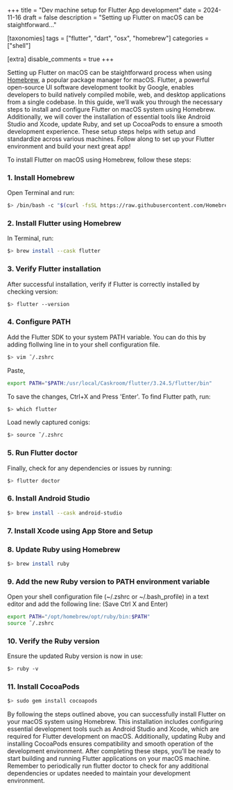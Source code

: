 +++
title = "Dev machine setup for Flutter App development"
date = 2024-11-16
draft = false
description = "Setting up Flutter on macOS can be staightforward..."

[taxonomies]
tags = ["flutter", "dart", "osx", "homebrew"]
categories = ["shell"]

[extra]
disable_comments = true
+++

Setting up Flutter on macOS can be staightforward process when using [Homebrew](https://brew.sh/), a popular package manager for macOS. Flutter, a powerful open-source UI software development toolkit by Google, enables developers to build natively compiled mobile, web, and desktop applications from a single codebase. In this guide, we’ll walk you through the necessary steps to install and configure Flutter on macOS system using Homebrew. Additionally, we will cover the installation of essential tools like Android Studio and Xcode, update Ruby, and set up CocoaPods to ensure a smooth development experience. These setup steps helps with setup and standardize across various machines. Follow along to set up your Flutter environment and build your next great app!

To install Flutter on macOS using Homebrew, follow these steps:
### 1. Install Homebrew
Open Terminal and run:
```bash
$> /bin/bash -c "$(curl -fsSL https://raw.githubusercontent.com/Homebrew/install/HEAD/install.sh)"
```
### 2. Install Flutter using Homebrew
In Terminal, run:
```bash
$> brew install --cask flutter
```
### 3. Verify Flutter installation
After successful installation, verify if Flutter is correctly installed by checking version:
```bash
$> flutter --version
```
### 4. Configure PATH
Add the Flutter SDK to your system PATH variable. You can do this by adding flollwing line in to your shell configuration file.
```bash
$> vim ˜/.zshrc
```
Paste,
```bash
export PATH="$PATH:/usr/local/Caskroom/flutter/3.24.5/flutter/bin"
```
To save the changes, Ctrl+X and Press 'Enter'.
To find Flutter path, run:
```bash
$> which flutter
```
Load newly captured conigs:
```bash
$> source ˜/.zshrc
```
### 5. Run Flutter doctor
Finally, check for any dependencies or issues by running:
```bash
$> flutter doctor
```
### 6. Install Android Studio
```bash
$> brew install --cask android-studio
```
### 7. Install Xcode using App Store and Setup
### 8. Update Ruby using Homebrew
```bash
$> brew install ruby
```
### 9. Add the new Ruby version to PATH environment variable
Open your shell configuration file (~/.zshrc or ~/.bash_profile) in a text editor and add the following line:
(Save Ctrl X and Enter)
```bash
export PATH="/opt/homebrew/opt/ruby/bin:$PATH"
source ˜/.zshrc
```
### 10. Verify the Ruby version
Ensure the updated Ruby version is now in use:
```bash
$> ruby -v
```
### 11. Install CocoaPods
```bash
$> sudo gem install cocoapods
```

By following the steps outlined above, you can successfully install Flutter on your macOS system using Homebrew. This installation includes configuring essential development tools such as Android Studio and Xcode, which are required for Flutter development on macOS. Additionally, updating Ruby and installing CocoaPods ensures compatibility and smooth operation of the development environment. After completing these steps, you’ll be ready to start building and running Flutter applications on your macOS machine. Remember to periodically run flutter doctor to check for any additional dependencies or updates needed to maintain your development environment.
